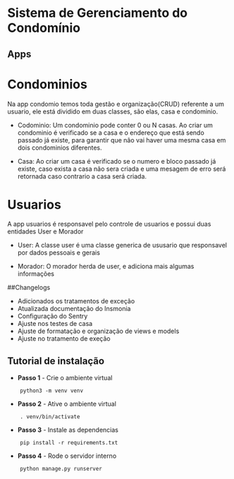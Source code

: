 # Sistema de Gerenciamento do Condomínio


## Apps

# Condominios
Na app condomio temos toda gestão e organização(CRUD) referente a um usuario, ele está dividido em duas classes, são elas, casa e condominio.

- Codominio: Um condominio pode conter 0 ou N casas. Ao criar um condominio é verificado se a casa e o endereço que está sendo passado já existe, para garantir que não vai haver uma mesma casa em dois condominios diferentes.

- Casa: Ao criar um casa é verificado se o numero e bloco passado já existe, caso exista a casa não sera criada e uma mesagem de erro será retornada caso contrario a casa será criada.

# Usuarios
A app usuarios é responsavel pelo controle de usuarios e possui duas entidades User e Morador

- User: A classe user é uma classe generica de ususario que responsavel por dados pessoais e gerais

- Morador: O morador herda de user, e adiciona mais algumas informações

##Changelogs

- Adicionados os tratamentos de exceção
- Atualizada documentação do Insmonia
- Configuração do Sentry
- Ajuste nos testes de casa
- Ajuste de formatação e organização de views e models
- Ajuste no tratamento de exeção 

## Tutorial de instalação 

- **Passo 1** - Crie o ambiente virtual 
~~~
    python3 -m venv venv
~~~

- **Passo 2** - Ative o ambiente virtual
~~~
    . venv/bin/activate
~~~

- **Passo 3** - Instale as dependencias
~~~
    pip install -r requirements.txt
~~~

- **Passo 4** - Rode o servidor interno
~~~
    python manage.py runserver
~~~
